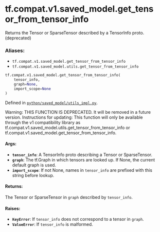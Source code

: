 <div itemscope itemtype="http://developers.google.com/ReferenceObject">
<meta itemprop="name" content="tf.compat.v1.saved_model.get_tensor_from_tensor_info" />
<meta itemprop="path" content="Stable" />
</div>

# tf.compat.v1.saved_model.get_tensor_from_tensor_info

Returns the Tensor or SparseTensor described by a TensorInfo proto. (deprecated)

### Aliases:

* `tf.compat.v1.saved_model.get_tensor_from_tensor_info`
* `tf.compat.v1.saved_model.utils.get_tensor_from_tensor_info`

``` python
tf.compat.v1.saved_model.get_tensor_from_tensor_info(
    tensor_info,
    graph=None,
    import_scope=None
)
```



Defined in [`python/saved_model/utils_impl.py`](/code/stable/tensorflow/python/saved_model/utils_impl.py).

<!-- Placeholder for "Used in" -->

Warning: THIS FUNCTION IS DEPRECATED. It will be removed in a future version.
Instructions for updating:
This function will only be available through the v1 compatibility library as tf.compat.v1.saved_model.utils.get_tensor_from_tensor_info or tf.compat.v1.saved_model.get_tensor_from_tensor_info.

#### Args:


* <b>`tensor_info`</b>: A TensorInfo proto describing a Tensor or SparseTensor.
* <b>`graph`</b>: The tf.Graph in which tensors are looked up. If None, the
    current default graph is used.
* <b>`import_scope`</b>: If not None, names in `tensor_info` are prefixed with this
    string before lookup.


#### Returns:

The Tensor or SparseTensor in `graph` described by `tensor_info`.



#### Raises:


* <b>`KeyError`</b>: If `tensor_info` does not correspond to a tensor in `graph`.
* <b>`ValueError`</b>: If `tensor_info` is malformed.